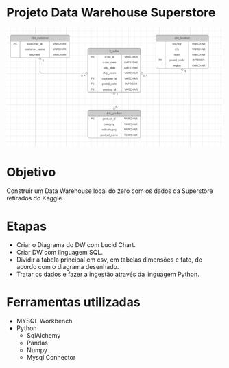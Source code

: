 # Projeto Data Warehouse Superstore

![schema](schema.png)

# Objetivo
Construir um Data Warehouse local do zero com os dados da Superstore retirados do Kaggle.

# Etapas
- Criar o Diagrama do DW com Lucid Chart.
- Criar DW com linguagem SQL.
- Dividir a tabela principal em csv, em tabelas dimensões e fato, de acordo com o diagrama desenhado.
- Tratar os dados e fazer a ingestão através da linguagem Python.

# Ferramentas utilizadas
- MYSQL Workbench
- Python
  - SqlAlchemy
  - Pandas
  - Numpy
  - Mysql Connector
